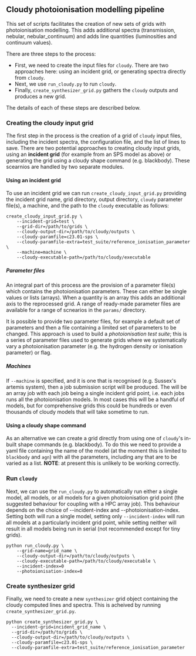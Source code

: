## Cloudy photoionisation modelling pipeline

This set of scripts facilitates the creation of new sets of grids with photoionisation modelling. This adds additional spectra (transmission, nebular, nebular_continuum) and adds line quantities (luminosities and continuum values).

There are three steps to the process:

- First, we need to create the input files for `cloudy`. There are two approaches here: using an incident grid, or generating spectra directly from `cloudy`.
- Next, we use `run_cloudy.py` to run `cloudy`.
- Finally, `create_synthesizer_grid.py` gathers the `cloudy` outputs and produces a new grid.

The details of each of these steps are described below.

### Creating the cloudy input grid

The first step in the process is the creation of a grid of `cloudy` input files, including the incident spectra, the configuration file, and the list of lines to save. There are two potential approaches to creating cloudy input grids, using an **incident grid** (for example from an SPS model as above) or generating the grid using a cloudy shape command (e.g. blackbody). These scearnios are handled by two separate modules. 

#### Using an incident grid

To use an incident grid we can run `create_cloudy_input_grid.py` providing the incident grid name, grid directory, output directory, `cloudy` parameter file(s), a machine, and the path to the `cloudy` executable as follows:

```
create_cloudy_input_grid.py \
    --incident-grid=test \
    --grid-dir=/path/to/grids \
    --cloudy-output-dir=/path/to/cloudy/outputs \
    --cloudy-paramfile=c23.01-sps \
    --cloudy-paramfile-extra=test_suite/reference_ionisation_parameter \
    --machine=machine \
    --cloudy-executable-path=/path/to/cloudy/executable
```

##### Parameter files

An integral part of this process are the provision of a parameter file(s) which contains the photoionisation parameters. These can either be single values or lists (arrays). When a quantity is an array this adds an additional axis to the reprocessed grid. A range of ready-made parameter files are available for a range of scnearios in the `params/` directory.

It is possible to provide two parameter files, for example a default set of parameters and then a file containing a limited set of parameters to be changed. This approach is used to build a *photoionisation test suite*; this is a series of parameter files used to generate grids where we systematically vary a photoionisation parameter (e.g. the hydrogen density or ionisation parameter) or flag. 

##### Machines

If `--machine` is specified, and it is one that is recognised (e.g. Sussex's artemis system), then a job submission script will be produced. The will be an array job with each job being a single incident grid point, i.e. each jobs runs all the photoionisation models. In most cases this will be a handful of models, but for comprehensive grids this could be hundreds or even thousands of cloudy models that will take sometime to run.

#### Using a cloudy shape command

As an alternative we can create a grid directly from using one of `cloudy`'s in-built shape commands (e.g. blackbody). To do this we need to provide a yaml file containing the name of the model (at the moment this is limited to `blackbody` and `agn`) with all the parameters, including any that are to be varied as a list. **NOTE**: at present this is unlikely to be working correctly.

### Run `cloudy`

Next, we can use the `run_cloudy.py` to automatically run either a single model, all models, or all models for a given photoionisation grid point (the suggested behaviour for coupling with a HPC array job). This behaviour depends on the choice of --incident-index and --photoionisation-index.
Setting both will run a single model, setting only `--incident-index` will run all models at a particularly incident grid point, while setting neither will result in all models being run in serial (not recommended except for tiny grids).

```
python run_cloudy.py \
    --grid-name=grid_name \
    --cloudy-output-dir=/path/to/cloudy/outputs \
    --cloudy-executable-path=/path/to/cloudy/executable \
    --incident-index=0
    --photoionisation-index=0
```

### Create synthesizer grid

Finally, we need to create a new `synthesizer` grid object containing the cloudy computed lines and spectra. This is acheived by running `create_synthesizer_grid.py`.

```
python create_synthesizer_grid.py \
  --incident-grid=incident_grid_name \
  --grid-dir=/path/to/grids \
  --cloudy-output-dir=/path/to/cloudy/outputs \
  --cloudy-paramfile=c23.01-sps \
  --cloudy-paramfile-extra=test_suite/reference_ionisation_parameter
```

